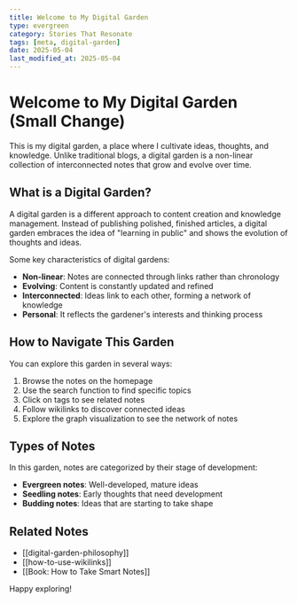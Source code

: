 ```yaml
---
title: Welcome to My Digital Garden
type: evergreen
category: Stories That Resonate
tags: [meta, digital-garden]
date: 2025-05-04
last_modified_at: 2025-05-04
---
```


# Welcome to My Digital Garden (Small Change)

This is my digital garden, a place where I cultivate ideas, thoughts, and knowledge. Unlike traditional blogs, a digital garden is a non-linear collection of interconnected notes that grow and evolve over time.

## What is a Digital Garden?

A digital garden is a different approach to content creation and knowledge management. Instead of publishing polished, finished articles, a digital garden embraces the idea of "learning in public" and shows the evolution of thoughts and ideas.

Some key characteristics of digital gardens:

- **Non-linear**: Notes are connected through links rather than chronology
- **Evolving**: Content is constantly updated and refined
- **Interconnected**: Ideas link to each other, forming a network of knowledge
- **Personal**: It reflects the gardener's interests and thinking process

## How to Navigate This Garden

You can explore this garden in several ways:

1. Browse the notes on the homepage
2. Use the search function to find specific topics
3. Click on tags to see related notes
4. Follow wikilinks to discover connected ideas
5. Explore the graph visualization to see the network of notes

## Types of Notes

In this garden, notes are categorized by their stage of development:
- **Evergreen notes**: Well-developed, mature ideas
- **Seedling notes**: Early thoughts that need development
- **Budding notes**: Ideas that are starting to take shape

## Related Notes

- [[digital-garden-philosophy]]
- [[how-to-use-wikilinks]]
- [[Book: How to Take Smart Notes]]

Happy exploring!
